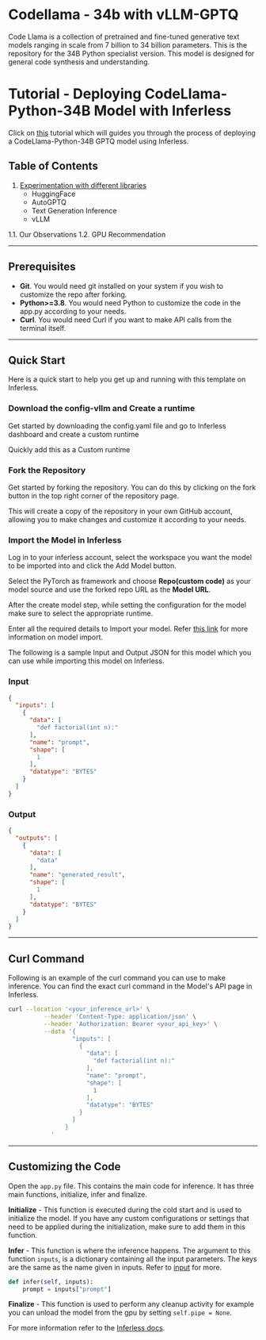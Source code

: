 # Codellama - 34b with vLLM-GPTQ
Code Llama is a collection of pretrained and fine-tuned generative text models ranging in scale from 7 billion to 34 billion parameters. This is the repository for the 34B Python specialist version. This model is designed for general code synthesis and understanding.

# Tutorial - Deploying CodeLlama-Python-34B Model with Inferless

Click on [this](#https://app.gitbook.com/o/n3Et76kSUOGbJXGsk4wi/s/TQT9sHvr0xDP8wI4nT8O/) tutorial which will guides you through the process of deploying a CodeLlama-Python-34B GPTQ model using Inferless.

## Table of Contents

1. [Experimentation with different libraries](#introduction)
    - HuggingFace
    - AutoGPTQ
    - Text Generation Inference
    - vLLM

1.1. Our Observations
1.2. GPU Recommendation
 

---
## Prerequisites
- **Git**. You would need git installed on your system if you wish to customize the repo after forking.
- **Python>=3.8**. You would need Python to customize the code in the app.py according to your needs.
- **Curl**. You would need Curl if you want to make API calls from the terminal itself.

---
## Quick Start
Here is a quick start to help you get up and running with this template on Inferless.

### Download the config-vllm and Create a runtime 
Get started by downloading the config.yaml file and go to Inferless dashboard and create a custom runtime 

Quickly add this as a Custom runtime

### Fork the Repository
Get started by forking the repository. You can do this by clicking on the fork button in the top right corner of the repository page.

This will create a copy of the repository in your own GitHub account, allowing you to make changes and customize it according to your needs.


### Import the Model in Inferless
Log in to your inferless account, select the workspace you want the model to be imported into and click the Add Model button.

Select the PyTorch as framework and choose **Repo(custom code)** as your model source and use the forked repo URL as the **Model URL**.

After the create model step, while setting the configuration for the model make sure to select the appropriate runtime.

Enter all the required details to Import your model. Refer [this link](https://docs.inferless.com/integrations/github-custom-code) for more information on model import.

The following is a sample Input and Output JSON for this model which you can use while importing this model on Inferless.

### Input
```json
{
  "inputs": [
    {
      "data": [
        "def factorial(int n):"
      ],
      "name": "prompt",
      "shape": [
        1
      ],
      "datatype": "BYTES"
    }
  ]
}
```

### Output
```json
{
  "outputs": [
    {
      "data": [
        "data"
      ],
      "name": "generated_result",
      "shape": [
        1
      ],
      "datatype": "BYTES"
    }
  ]
}
```

---
## Curl Command
Following is an example of the curl command you can use to make inference. You can find the exact curl command in the Model's API page in Inferless.
```bash
curl --location '<your_inference_url>' \
          --header 'Content-Type: application/json' \
          --header 'Authorization: Bearer <your_api_key>' \
          --data '{
                  "inputs": [
                    {
                      "data": [
                        "def factorial(int n):"
                      ],
                      "name": "prompt",
                      "shape": [
                        1
                      ],
                      "datatype": "BYTES"
                    }
                  ]
                }
            '
```


---
## Customizing the Code
Open the `app.py` file. This contains the main code for inference. It has three main functions, initialize, infer and finalize.

**Initialize** -  This function is executed during the cold start and is used to initialize the model. If you have any custom configurations or settings that need to be applied during the initialization, make sure to add them in this function.

**Infer** - This function is where the inference happens. The argument to this function `inputs`, is a dictionary containing all the input parameters. The keys are the same as the name given in inputs. Refer to [input](#input) for more.

```python
def infer(self, inputs):
    prompt = inputs["prompt"]
```

**Finalize** - This function is used to perform any cleanup activity for example you can unload the model from the gpu by setting `self.pipe = None`.


For more information refer to the [Inferless docs](https://docs.inferless.com/).
